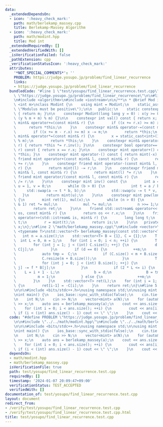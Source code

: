 ```yaml
---
data:
  _extendedDependsOn:
  - icon: ':heavy_check_mark:'
    path: math/berlekamp_massey.cpp
    title: Berlekamp-Massey Algorithm
  - icon: ':heavy_check_mark:'
    path: math/modint.hpp
    title: Mod int
  _extendedRequiredBy: []
  _extendedVerifiedWith: []
  _isVerificationFailed: false
  _pathExtension: cpp
  _verificationStatusIcon: ':heavy_check_mark:'
  attributes:
    '*NOT_SPECIAL_COMMENTS*': ''
    PROBLEM: https://judge.yosupo.jp/problem/find_linear_recurrence
    links:
    - https://judge.yosupo.jp/problem/find_linear_recurrence
  bundledCode: "#line 1 \"test/yosupo/find_linear_recurrence.test.cpp\"\n#define PROBLEM\
    \ \"https://judge.yosupo.jp/problem/find_linear_recurrence\"\n\n#line 2 \"math/modint.hpp\"\
    \n#include <algorithm>\n#include <iostream>\n\n/**\n * @brief Mod int\n */\ntemplate\
    \ <int m>\nclass Modint {\n    using mint = Modint;\n    static_assert(m > 0,\
    \ \"Modulus must be positive\");\n\n   public:\n    static constexpr int mod()\
    \ { return m; }\n\n    constexpr Modint(long long y = 0) : x(y >= 0 ? y % m :\
    \ (y % m + m) % m) {}\n\n    constexpr int val() const { return x; }\n\n    constexpr\
    \ mint& operator+=(const mint& r) {\n        if ((x += r.x) >= m) x -= m;\n  \
    \      return *this;\n    }\n    constexpr mint& operator-=(const mint& r) {\n\
    \        if ((x += m - r.x) >= m) x -= m;\n        return *this;\n    }\n    constexpr\
    \ mint& operator*=(const mint& r) {\n        x = static_cast<int>(1LL * x * r.x\
    \ % m);\n        return *this;\n    }\n    constexpr mint& operator/=(const mint&\
    \ r) { return *this *= r.inv(); }\n\n    constexpr bool operator==(const mint&\
    \ r) const { return x == r.x; }\n\n    constexpr mint operator+() const { return\
    \ *this; }\n    constexpr mint operator-() const { return mint(-x); }\n\n    constexpr\
    \ friend mint operator+(const mint& l, const mint& r) {\n        return mint(l)\
    \ += r;\n    }\n    constexpr friend mint operator-(const mint& l, const mint&\
    \ r) {\n        return mint(l) -= r;\n    }\n    constexpr friend mint operator*(const\
    \ mint& l, const mint& r) {\n        return mint(l) *= r;\n    }\n    constexpr\
    \ friend mint operator/(const mint& l, const mint& r) {\n        return mint(l)\
    \ /= r;\n    }\n\n    constexpr mint inv() const {\n        int a = x, b = m,\
    \ u = 1, v = 0;\n        while (b > 0) {\n            int t = a / b;\n       \
    \     std::swap(a -= t * b, b);\n            std::swap(u -= t * v, v);\n     \
    \   }\n        return mint(u);\n    }\n\n    constexpr mint pow(long long n) const\
    \ {\n        mint ret(1), mul(x);\n        while (n > 0) {\n            if (n\
    \ & 1) ret *= mul;\n            mul *= mul;\n            n >>= 1;\n        }\n\
    \        return ret;\n    }\n\n    friend std::ostream& operator<<(std::ostream&\
    \ os, const mint& r) {\n        return os << r.x;\n    }\n\n    friend std::istream&\
    \ operator>>(std::istream& is, mint& r) {\n        long long t;\n        is >>\
    \ t;\n        r = mint(t);\n        return is;\n    }\n\n   private:\n    int\
    \ x;\n};\n#line 2 \"math/berlekamp_massey.cpp\"\n#include <vector>\n\ntemplate\
    \ <typename T>\nstd::vector<T> berlekamp_massey(const std::vector<T>& a) {\n \
    \   int n = a.size();\n    std::vector<T> B = {1}, C = {1};\n    T b = 1;\n  \
    \  int L = 0, m = 1;\n    for (int i = 0; i < n; ++i) {\n        T d = a[i];\n\
    \        for (int j = 1; j < (int) C.size(); ++j) {\n            d += a[i-j] *\
    \ C[j];\n        }\n        if (d == 0) {\n            ++m;\n        } else {\n\
    \            auto tmp =  C;\n            if (C.size() < m + B.size()) {\n    \
    \            C.resize(m + B.size());\n            }\n            T f = d / b;\n\
    \            for (int j = 0; j < (int) B.size(); ++j) {\n                C[m +\
    \ j] -= f * B[j];\n            }\n            if (2 * L <= i) {\n            \
    \    L = i + 1 - L;\n                b = d;\n                B = tmp;\n      \
    \          m = 1;\n            } else {\n                ++m;\n            }\n\
    \        }\n    }\n    std::vector<T> ret(L);\n    for (int i = 1; i <= L; ++i)\
    \ {\n        ret[i-1] = -C[i];\n    }\n    return ret;\n}\n#line 5 \"test/yosupo/find_linear_recurrence.test.cpp\"\
    \n\n\n#include <bits/stdc++.h>\nusing namespace std;\n\nusing mint = Modint<998244353>;\n\
    \nint main() {\n    ios_base::sync_with_stdio(false);\n    cin.tie(nullptr);\n\
    \n    int N;\n    cin >> N;\n    vector<mint> a(N);\n    for (auto& x : a) cin\
    \ >> x;\n    auto ans = berlekamp_massey(a);\n    cout << ans.size() << endl;\n\
    \    for (int i = 0; i < ans.size(); ++i) {\n        cout << ans[i];\n       \
    \ if (i < (int) ans.size() - 1) cout << \" \";\n    }\n    cout << endl;\n}\n"
  code: "#define PROBLEM \"https://judge.yosupo.jp/problem/find_linear_recurrence\"\
    \n\n#include \"../../math/modint.hpp\"\n#include \"../../math/berlekamp_massey.cpp\"\
    \n\n\n#include <bits/stdc++.h>\nusing namespace std;\n\nusing mint = Modint<998244353>;\n\
    \nint main() {\n    ios_base::sync_with_stdio(false);\n    cin.tie(nullptr);\n\
    \n    int N;\n    cin >> N;\n    vector<mint> a(N);\n    for (auto& x : a) cin\
    \ >> x;\n    auto ans = berlekamp_massey(a);\n    cout << ans.size() << endl;\n\
    \    for (int i = 0; i < ans.size(); ++i) {\n        cout << ans[i];\n       \
    \ if (i < (int) ans.size() - 1) cout << \" \";\n    }\n    cout << endl;\n}"
  dependsOn:
  - math/modint.hpp
  - math/berlekamp_massey.cpp
  isVerificationFile: true
  path: test/yosupo/find_linear_recurrence.test.cpp
  requiredBy: []
  timestamp: '2024-01-07 20:09:47+09:00'
  verificationStatus: TEST_ACCEPTED
  verifiedWith: []
documentation_of: test/yosupo/find_linear_recurrence.test.cpp
layout: document
redirect_from:
- /verify/test/yosupo/find_linear_recurrence.test.cpp
- /verify/test/yosupo/find_linear_recurrence.test.cpp.html
title: test/yosupo/find_linear_recurrence.test.cpp
---
```

